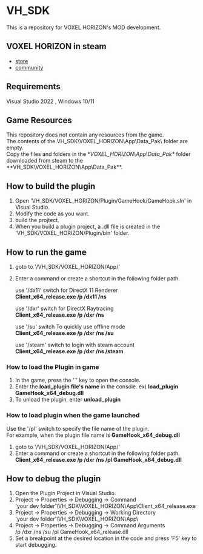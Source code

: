 # VH_SDK
This is a repository for VOXEL HORIZON's MOD development.

## VOXEL HORIZON in steam
- [store](https://store.steampowered.com/app/1221390/VOXEL_HORIZON/)
- [community](https://steamcommunity.com/app/1221390/)

## Requirements
Visual Studio 2022 , Windows 10/11

## Game Resources
This repository does not contain any resources from the game.<br>
The contents of the VH_SDK\VOXEL_HORIZON\App\Data_Pak\ folder are empty.<br>
Copy the files and folders in the **VOXEL_HORIZON\App\Data_Pak\** folder downloaded from steam to the **VH_SDK\VOXEL_HORIZON\App\Data_Pak\**.<br>

## How to build the plugin
1. Open 'VH_SDK/VOXEL_HORIZON/Plugin/GameHook/GameHook.sln' in Visual Studio.
2. Modify the code as you want.
3. build the projtect.
4. When you build a plugin project, a .dll file is created in the 'VH_SDK/VOXEL_HORIZON/Plugin/bin' folder.

## How to run the game
1. goto to '/VH_SDK/VOXEL_HORIZON/App/'
2. Enter a command or create a shortcut in the following folder path.
   
   use '/dx11' switch for DirectX 11 Renderer<br>
   **Client_x64_release.exe /p /dx11 /ns**

   use '/dxr' switch for DirectX Raytracing<br>
   **Client_x64_release.exe /p /dxr /ns**

   use '/su' switch To quickly use offline mode<br>
   **Client_x64_release.exe /p /dxr /ns /su**

   use '/steam' switch to login with steam account<br>
   **Client_x64_release.exe /p /dxr /ns /steam**

### How to load the Plugin in game
1. In the game, press the '`' key to open the console.
2. Enter the **load_plugin file's name** in the console. ex) **load_plugin GameHook_x64_debug.dll**
3. To unload the plugin, enter **unload_plugin**

### How to load plugin when the game launched
Use the '/pl' switch to specify the file name of the plugin.<br>
For example, when the plugin file name is **GameHook_x64_debug.dll**  

1. goto to '/VH_SDK/VOXEL_HORIZON/App/'
2. Enter a command or create a shortcut in the following folder path.<br>
   **Client_x64_release.exe /p /dxr /ns /pl GameHook_x64_debug.dll**

## How to debug the plugin
1. Open the Plugin Project in Visual Studio.
2. Project -> Properties -> Debugging -> Command<br>
   'your dev folder'\VH_SDK\VOXEL_HORIZON\App\Client_x64_release.exe
4. Project -> Properties -> Debugging -> Working Directory<br>
   'your dev folder'\VH_SDK\VOXEL_HORIZON\App\
5. Project -> Properties -> Debugging -> Command Arguments<br>
   /p /dxr /ns /su /pl GameHook_x64_release.dll
7. Set a breakpoint at the desired location in the code and press 'F5' key to start debugging.
